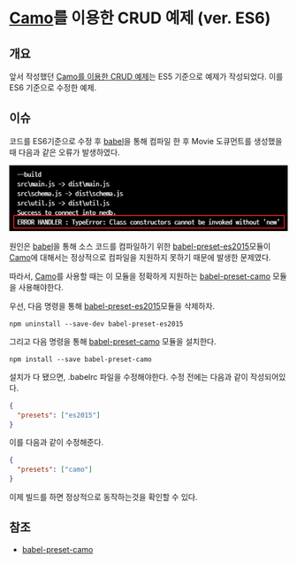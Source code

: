 # [Camo](https://github.com/scottwrobinson/camo)를 이용한 CRUD 예제 (ver. ES6)

## 개요

앞서 작성했던 [Camo를 이용한 CRUD 예제](./../CRUD)는 ES5 기준으로 예제가 작성되었다. 이를 ES6 기준으로 수정한 예제.

## 이슈

코드를 ES6기준으로 수정 후 [babel](https://babeljs.io/)을 통해 컴파일 한 후 Movie 도큐먼트를 생성했을 때 다음과 같은 오류가 발생하였다.

![error](error.png)

원인은 [babel](https://babeljs.io/)을 통해 소스 코드를 컴파일하기 위한 [babel-preset-es2015](https://www.npmjs.com/package/babel-preset-es2015)모듈이 [Camo](https://github.com/scottwrobinson/camo)에 대해서는 정상적으로 컴파일을 지원하지 못하기 때문에 발생한 문제였다.

따라서, [Camo](https://github.com/scottwrobinson/camo)를 사용할 때는 이 모듈을 정확하게 지원하는 [babel-preset-camo](https://github.com/scottwrobinson/babel-preset-camo) 모듈을 사용해야한다.

우선, 다음 명령을 통해 [babel-preset-es2015](https://www.npmjs.com/package/babel-preset-es2015)모듈을 삭제하자.

```
npm uninstall --save-dev babel-preset-es2015
```

그리고 다음 명령을 통해 [babel-preset-camo](https://github.com/scottwrobinson/babel-preset-camo) 모듈을 설치한다.

```
npm install --save babel-preset-camo
```

설치가 다 됐으면, .babelrc 파일을 수정해야한다. 수정 전에는 다음과 같이 작성되어있다.

```json
{
  "presets": ["es2015"]
}
```

이를 다음과 같이 수정해준다.

```json
{
  "presets": ["camo"]
}
```

이제 빌드를 하면 정상적으로 동작하는것을 확인할 수 있다.


## 참조

* [babel-preset-camo](https://github.com/scottwrobinson/babel-preset-camo)
